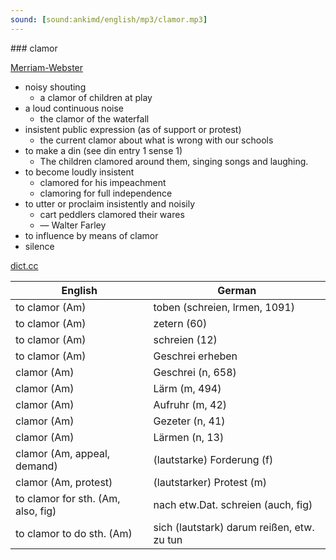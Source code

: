 ```yaml
---
sound: [sound:ankimd/english/mp3/clamor.mp3]
---
```


\### clamor

[Merriam-Webster](https://www.merriam-webster.com/dictionary/clamor)

- noisy shouting
    - a clamor of children at play
- a loud continuous noise
    - the clamor of the waterfall
- insistent public expression (as of support or protest)
    - the current clamor about what is wrong with our schools
- to make a din (see din entry 1 sense 1)
    - The children clamored around them, singing songs and laughing.
- to become loudly insistent
    - clamored for his impeachment
    - clamoring for full independence
- to utter or proclaim insistently and noisily
    - cart peddlers clamored their wares
    - — Walter Farley
- to influence by means of clamor
- silence

[dict.cc](https://www.dict.cc/clamor)

| English        | German       |
| -------------- | ------------ |
| to clamor (Am) | toben (schreien, lrmen, 1091) |
| to clamor (Am) | zetern (60) |
| to clamor (Am) | schreien (12) |
| to clamor (Am) | Geschrei erheben |
| clamor (Am) | Geschrei (n, 658) |
| clamor (Am) | Lärm (m, 494) |
| clamor (Am) | Aufruhr (m, 42) |
| clamor (Am) | Gezeter (n, 41) |
| clamor (Am) | Lärmen (n, 13) |
| clamor (Am, appeal, demand) | (lautstarke) Forderung (f) |
| clamor (Am, protest) | (lautstarker) Protest (m) |
| to clamor for sth. (Am, also, fig) | nach etw.Dat. schreien (auch, fig) |
| to clamor to do sth. (Am) | sich (lautstark) darum reißen, etw. zu tun |
